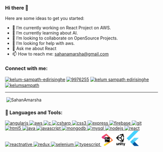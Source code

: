 ### Hi there 👋

Here are some ideas to get you started:

- 🔭 I’m currently working on React Project on AWS.
- 🌱 I’m currently learning about AI.
- 👯 I’m looking to collaborate on OpenSource Projects.
- 🤔 I’m looking for help with aws.
- 💬 Ask me about React
- 📫 How to reach me: sahanamarsha@gmail.com


<p align="left">
<h3 align="left">Connect with me:</h3>
<a href="https://www.linkedin.com/in/sahanamarsha/" target="blank"><img align="center" src="https://cdn.jsdelivr.net/npm/simple-icons@3.0.1/icons/linkedin.svg" alt="kelum-sampath-edirisinghe" height="30" width="40" /></a>
<a href="https://stackoverflow.com/users/10573167" target="blank"><img align="center" src="https://cdn.jsdelivr.net/npm/simple-icons@3.0.1/icons/stackoverflow.svg" alt="9976255" height="30" width="40" /></a>
<a href="https://www.facebook.com/sahanamarsha/" target="blank"><img align="center" src="https://cdn.jsdelivr.net/npm/simple-icons@3.0.1/icons/facebook.svg" alt="kelum sampath edirisinghe" height="30" width="40" /></a>
<a href="https://sahanamarsha.medium.com/" target="blank"><img align="center" src="https://cdn.jsdelivr.net/npm/simple-icons@3.0.1/icons/medium.svg" alt="kelumsampath" height="30" width="40" /></a>
</p>

------------
<p>&nbsp;<img align="center" src="https://github-readme-stats.vercel.app/api?username=SahanAmarsha&show_icons=true" alt="SahanAmarsha" /></p>
<h3 align="left">🧰 Languages and Tools:</h3>
<p align="left"> <a href="https://angular.io" target="_blank"> 
<img src="https://devicons.github.io/devicon/devicon.git/icons/angularjs/angularjs-original.svg" alt="angularjs" width="40" height="40"/> </a> 
<a href="https://aws.amazon.com" target="_blank"> <img src="https://devicons.github.io/devicon/devicon.git/icons/amazonwebservices/amazonwebservices-original-wordmark.svg" alt="aws" width="40" height="40"/> </a> 
<a href="https://www.cprogramming.com/" target="_blank"> <img src="https://devicons.github.io/devicon/devicon.git/icons/c/c-original.svg" alt="c" width="40" height="40"/> </a> 
<a href="https://www.w3schools.com/cs/" target="_blank"> <img src="https://devicons.github.io/devicon/devicon.git/icons/csharp/csharp-original.svg" alt="csharp" width="40" height="40"/> </a> 
<a href="https://www.w3schools.com/css/" target="_blank"> <img src="https://devicons.github.io/devicon/devicon.git/icons/css3/css3-original-wordmark.svg" alt="css3" width="40" height="40"/> </a> 
<a href="https://expressjs.com" target="_blank"> <img src="https://devicons.github.io/devicon/devicon.git/icons/express/express-original-wordmark.svg" alt="express" width="40" height="40"/> </a> 
<a href="https://firebase.google.com/" target="_blank"> <img src="https://www.vectorlogo.zone/logos/firebase/firebase-icon.svg" alt="firebase" width="40" height="40"/> </a> 
<a href="https://git-scm.com/" target="_blank"> <img src="https://www.vectorlogo.zone/logos/git-scm/git-scm-icon.svg" alt="git" width="40" height="40"/> </a> 
<a href="https://www.w3.org/html/" target="_blank"> <img src="https://devicons.github.io/devicon/devicon.git/icons/html5/html5-original-wordmark.svg" alt="html5" width="40" height="40"/> </a>
<a href="https://www.java.com" target="_blank"> <img src="https://devicons.github.io/devicon/devicon.git/icons/java/java-original-wordmark.svg" alt="java" width="40" height="40"/> </a>
<a href="https://developer.mozilla.org/en-US/docs/Web/JavaScript" target="_blank"> <img src="https://devicons.github.io/devicon/devicon.git/icons/javascript/javascript-original.svg" alt="javascript" width="40" height="40"/> </a> 
<a href="https://www.mongodb.com/" target="_blank"> <img src="https://devicons.github.io/devicon/devicon.git/icons/mongodb/mongodb-original-wordmark.svg" alt="mongodb" width="40" height="40"/> </a>
<a href="https://www.mysql.com/" target="_blank"> <img src="https://devicons.github.io/devicon/devicon.git/icons/mysql/mysql-original-wordmark.svg" alt="mysql" width="40" height="40"/> </a>
 <a href="https://nodejs.org" target="_blank"> <img src="https://devicons.github.io/devicon/devicon.git/icons/nodejs/nodejs-original-wordmark.svg" alt="nodejs" width="40" height="40"/> </a> 
 <a href="https://reactjs.org/" target="_blank"> <img src="https://devicons.github.io/devicon/devicon.git/icons/react/react-original-wordmark.svg" alt="react" width="40" height="40"/> </a> 
 <a href="https://reactnative.dev/" target="_blank"> <img src="https://reactnative.dev/img/header_logo.svg" alt="reactnative" width="40" height="40"/> </a> 
 <a href="https://redux.js.org" target="_blank"> <img src="https://devicons.github.io/devicon/devicon.git/icons/redux/redux-original.svg" alt="redux" width="40" height="40"/> </a> 
 <a href="https://www.selenium.dev" target="_blank"> <img src="https://raw.githubusercontent.com/detain/svg-logos/780f25886640cef088af994181646db2f6b1a3f8/svg/selenium-logo.svg" alt="selenium" width="40" height="40"/> </a> 
 <a href="https://www.typescriptlang.org/" target="_blank"> <img src="https://devicons.github.io/devicon/devicon.git/icons/typescript/typescript-original.svg" alt="typescript" width="40" height="40"/> </a> 
 <img src="jetbrains.png" width="40" height="40"> <img src="unity.jpg" width="40" height="40"><img src="flutter.svg" width="40">
 </p>

